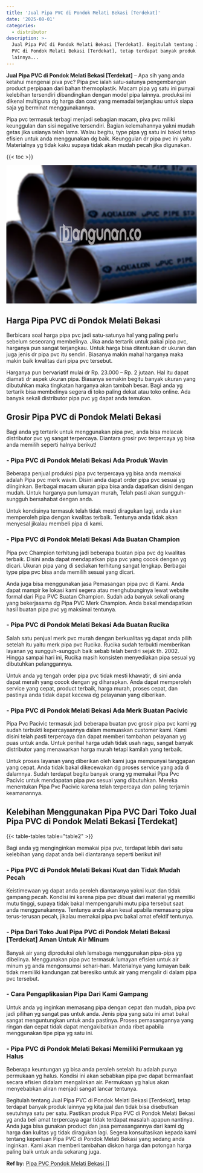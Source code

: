 ```yaml
---
title: 'Jual Pipa PVC di Pondok Melati Bekasi [Terdekat]'
date: '2025-08-01'
categories:
  - distributor
description: >-
  Jual Pipa PVC di Pondok Melati Bekasi [Terdekat]. Begitulah tentang Jual Pipa
  PVC di Pondok Melati Bekasi [Terdekat], tetap terdapat banyak produk
  lainnya...
---
```


**Jual Pipa PVC di Pondok Melati Bekasi \[Terdekat\]** – Apa sih yang anda ketahui mengenai piva pvc? Pipa pvc ialah satu-satunya pengembangan product perpipaan dari bahan thermoplastik. Macam pipa yg satu ini punyai kelebihan tersendiri dibandingkan dengan model pipa lainnya. produksi ini dikenal multiguna dg harga dan cost yang memadai terjangkau untuk siapa saja yg berminat menggunakannya.

Pipa pvc termasuk terbagi menjadi sebagian macam, piva pvc miliki keunggulan dan sisi negative tersendiri. Bagian kelemahannya yakni mudah getas jika usianya telah lama. Walau begitu, type pipa yg satu ini bakal tetap efisien untuk anda menggunakan dg baik. Keunggulan dr pipa pvc ini yaitu Materialnya yg tidak kaku supaya tidak akan mudah pecah jika digunakan.

{{< toc >}}

![Jual Pipa PVC di Pondok Melati Bekasi [Terdekat]](/images/jaul-pipa-pvc-57.png)

## Harga Pipa PVC di Pondok Melati Bekasi

Berbicara soal harga pipa pvc jadi satu-satunya hal yang paling perlu sebelum seseorang membelinya. Jika anda tertarik untuk pakai pipa pvc, harganya pun sangat terjangkau. Untuk harga bisa ditentukan dr ukuran dan juga jenis dr pipa pvc itu sendiri. Biasanya makin mahal harganya maka makin baik kwalitas dari pipa pvc tersebut.

Harganya pun bervariatif mulai dr Rp. 23.000 – Rp. 2 jutaan. Hal itu dapat diamati dr aspek ukuran pipa. Biasanya semakin begitu banyak ukuran yang dibutuhkan maka tingkatan harganya akan tambah besar. Bagi anda yg tertarik bisa membelinya segera di toko paling dekat atau toko online. Ada banyak sekali distributor pipa pvc yg dapat anda temukan.

## Grosir Pipa PVC di Pondok Melati Bekasi

Bagi anda yg tertarik untuk menggunakan pipa pvc, anda bisa melacak distributor pvc yg sangat terpercaya. Diantara grosir pvc terpercaya yg bisa anda memilih seperti halnya berikut!

### \- Pipa PVC di Pondok Melati Bekasi Ada Produk Wavin

Beberapa penjual produksi pipa pvc terpercaya yg bisa anda memakai adalah Pipa pvc merk wavin. Disini anda dapat order pipa pvc sesuai yg diinginkan. Berbagai macam ukuran pipa bisa anda dapatkan disini dengan mudah. Untuk harganya pun lumayan murah, Telah pasti akan sungguh-sungguh bersahabat dengan anda.

Untuk kondisinya termasuk telah tidak mesti diragukan lagi, anda akan memperoleh pipa dengan kwalitas terbaik. Tentunya anda tidak akan menyesal jikalau membeli pipa di kami.

### \- Pipa PVC di Pondok Melati Bekasi Ada Buatan Champion

Pipa pvc Champion terhitung jadi beberapa buatan pipa pvc dg kwalitas terbaik. Disini anda dapat mendapatkan pipa pvc yang cocok dengan yg dicari. Ukuran pipa yang di sediakan terhitung sangat lengkap. Berbagai type pipa pvc bisa anda memilih sesuai yang dicari.

Anda juga bisa menggunakan jasa Pemasangan pipa pvc di Kami. Anda dapat mampir ke lokasi kami segera atau menghubunginya lewat website formal dari Pipa PVC Buatan Champion. Sudah ada banyak sekali orang yang bekerjasama dg Pipa PVC Merk Champion. Anda bakal mendapatkan hasil buatan pipa pvc yg maksimal tentunya.

### \- Pipa PVC di Pondok Melati Bekasi Ada Buatan Rucika

Salah satu penjual merk pvc murah dengan berkualitas yg dapat anda pilih setelah itu yaitu merk pipa pvc Rucika. Rucika sudah terbukti memberikan layanan yg sungguh-sungguh baik sebab telah berdiri sejak th. 2002. Hingga sampai hari ini, Rucika masih konsisten menyediakan pipa sesuai yg dibutuhkan pelanggannya.

Untuk anda yg tengah order pipa pvc tidak mesti khawatir, di sini anda dapat meraih yang cocok dengan yg diharapkan. Anda dapat memperoleh service yang cepat, product terbaik, harga murah, proses cepat, dan pastinya anda tidak dapat kecewa dg pelayanan yang diberikan.

### \- Pipa PVC di Pondok Melati Bekasi Ada Merk Buatan Pacivic

Pipa Pvc Pacivic termasuk jadi beberapa buatan pvc grosir pipa pvc kami yg sudah terbukti kepercayaannya dalam memuaskan customer kami. Kami disini telah pasti terpercaya dan dapat memberi tambahan pelayanan yg puas untuk anda. Untuk perihal harga udah tidak usah ragu, sangat banyak distributor yang menawarkan harga murah tetapi kamilah yang terbaik.

Untuk proses layanan yang diberikan oleh kami juga mempunyai tanggapan yang cepat. Anda tidak bakal dikecewakan dg proses service yang ada di dalamnya. Sudah terdapat begitu banyak orang yg memakai Pipa Pvc Pacivic untuk mendapatan pipa pvc sesuai yang dibutuhkan. Mereka menentukan Pipa Pvc Pacivic karena telah terpercaya dan paling terjamin keamanannya.

## Kelebihan Menggunakan Pipa PVC Dari Toko Jual Pipa PVC di Pondok Melati Bekasi \[Terdekat\]

{{< table-tables table="table2" >}}

Bagi anda yg menginginkan memakai pipa pvc, terdapat lebih dari satu kelebihan yang dapat anda beli diantaranya seperti berikut ini!

### \- Pipa PVC di Pondok Melati Bekasi Kuat dan Tidak Mudah Pecah

Keistimewaan yg dapat anda peroleh diantaranya yakni kuat dan tidak gampang pecah. Kondisi ini karena pipa pvc dibuat dari material yg memiliki mutu tinggi, supaya tidak bakal mempengaruhi mutu pipa tersebut saat anda menggunakannya. Tentunya anda akan kesal apabila memasang pipa terus-terusan pecah, jikalau memakai pipa pvc bakal amat efektif tentunya.

### \- Pipa Dari Toko Jual Pipa PVC di Pondok Melati Bekasi \[Terdekat\] Aman Untuk Air Minum

Banyak air yang diproduksi oleh lemabaga menggunakan pipa-pipa yg dibelinya. Menggunakan pipa pvc termasuk lumayan efisien untuk air minum yg anda mengonsumsi sehari-hari. Materialnya yang lumayan baik tidak memiliki kandungan zat beresiko untuk air yang mengalir di dalam pipa pvc tersebut.

### \- Cara Pengaplikasian Pipa Dari Kami Gampang

Untuk anda yg inginkan memasang pipa dengan cepat dan mudah, pipa pvc jadi pilihan yg sangat pas untuk anda. Jenis pipa yang satu ini amat bakal sangat menguntungkan untuk anda pastinya. Proses pemasangannya yang ringan dan cepat tidak dapat mengakibatkan anda ribet apabila menggunakan tipe pipa yg satu ini.

### \- Pipa PVC di Pondok Melati Bekasi Memiliki Permukaan yg Halus

Beberapa keuntungan yg bisa anda peroleh setelah itu adalah punya permukaan yg halus. Kondisi ini akan sebabkan pipa pvc dapat bermanfaat secara efisien didalam mengalirkan air. Permukaan yg halus akan menyebabkan aliran menjadi sangat lancar tentunya.

Begitulah tentang Jual Pipa PVC di Pondok Melati Bekasi \[Terdekat\], tetap terdapat banyak produk lainnya yg kita jual dan tidak bisa disebutkan seutuhnya satu per satu. Pastikan produk Pipa PVC di Pondok Melati Bekasi yg anda beli amat terpercaya agar tidak terdapat masalah apapun nantinya. Anda juga bisa gunakan product dan jasa pemasangannya dari kami dg harga dan kulitas yg tidak diragukan lagi. Segera konsultasikan kepada kami tentang keperluan Pipa PVC di Pondok Melati Bekasi yang sedang anda inginkan. Kami akan memberi tambahan diskon harga dan potongan harga paling baik untuk anda sekarang juga.

**Ref by:** [Pipa PVC Pondok Melati Bekasi []](https://id.wikipedia.org/wiki/Pipa)

